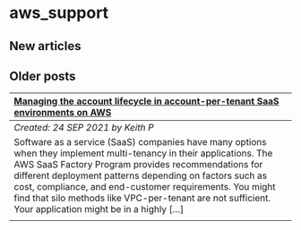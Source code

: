 # aws_support

## New articles

## Older posts
| [Managing the account lifecycle in account-per-tenant SaaS environments on AWS](https://aws.amazon.com/blogs/mt/managing-the-account-lifecycle-in-account-per-tenant-saas-environments-on-aws/) |
|:----------|
| *Created: 24 SEP 2021 by Keith P* | 
| Software as a service (SaaS) companies have many options when they implement multi-tenancy in their applications. The AWS SaaS Factory Program provides recommendations for different deployment patterns depending on factors such as cost, compliance, and end-customer requirements. You might find that silo methods like VPC-per-tenant are not sufficient. Your application might be in a highly […] | 
|  | 

